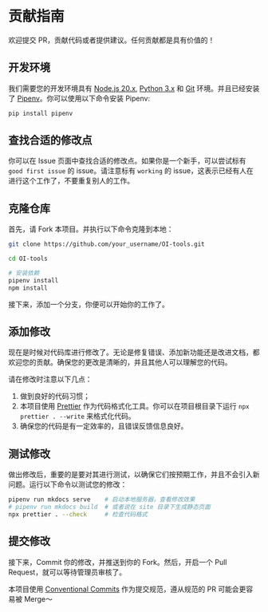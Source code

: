 # 贡献指南

欢迎提交 PR，贡献代码或者提供建议。任何贡献都是具有价值的！

## 开发环境

我们需要您的开发环境具有 [Node.js 20.x](https://nodejs.org/en/), [Python 3.x](https://www.python.org/) 和 [Git](https://git-scm.com/) 环境。并且已经安装了 [Pipenv](https://pipenv.pypa.io/en/latest/)。你可以使用以下命令安装 Pipenv:

```bash
pip install pipenv
```

## 查找合适的修改点

你可以在 Issue 页面中查找合适的修改点。如果你是一个新手，可以尝试标有 `good first issue` 的 issue。请注意标有 `working` 的 issue，这表示已经有人在进行这个工作了，不要重复别人的工作。

## 克隆仓库

首先，请 Fork 本项目。并执行以下命令克隆到本地：

```bash
git clone https://github.com/your_username/OI-tools.git

cd OI-tools

# 安装依赖
pipenv install
npm install
```

接下来，添加一个分支，你便可以开始你的工作了。

## 添加修改

现在是时候对代码库进行修改了。无论是修复错误、添加新功能还是改进文档，都欢迎您的贡献。确保您的更改是清晰的，并且其他人可以理解您的代码。

请在修改时注意以下几点：

1. 做到良好的代码习惯；
2. 本项目使用 [Prettier](https://prettier.io/) 作为代码格式化工具。你可以在项目根目录下运行 `npx prettier . --write` 来格式化代码。
3. 确保您的代码是有一定效率的，且错误反馈信息良好。

## 测试修改

做出修改后，重要的是要对其进行测试，以确保它们按预期工作，并且不会引入新问题。运行以下命令以测试您的修改：

```bash
pipenv run mkdocs serve    # 启动本地服务器，查看修改效果
# pipenv run mkdocs build  # 或者说在 site 目录下生成静态页面
npx prettier . --check     # 检查代码格式
```

## 提交修改

接下来，Commit 你的修改，并推送到你的 Fork。然后，开启一个 Pull Request，就可以等待管理员审核了。

本项目使用 [Conventional Commits](https://www.conventionalcommits.org/en/v1.0.0/) 作为提交规范，遵从规范的 PR 可能会更容易被 Merge～

